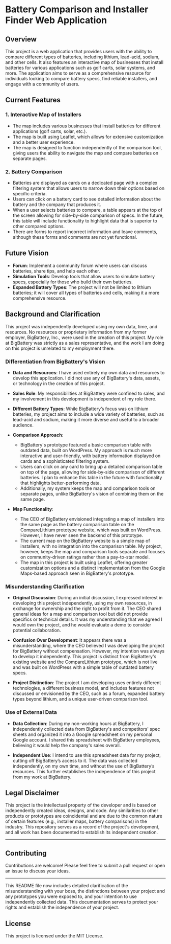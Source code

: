 # Battery Comparison and Installer Finder Web Application

## Overview

This project is a web application that provides users with the ability to compare different types of batteries, including lithium, lead-acid, sodium, and other cells. It also features an interactive map of businesses that install batteries for various applications such as golf carts, solar systems, and more. The application aims to serve as a comprehensive resource for individuals looking to compare battery specs, find reliable installers, and engage with a community of users.

## Current Features

### 1. **Interactive Map of Installers**
   - The map includes various businesses that install batteries for different applications (golf carts, solar, etc.).
   - The map is built using Leaflet, which allows for extensive customization and a better user experience.
   - The map is designed to function independently of the comparison tool, giving users the ability to navigate the map and compare batteries on separate pages.

### 2. **Battery Comparison**
   - Batteries are displayed as cards on a dedicated page with a complex filtering system that allows users to narrow down their options based on specific criteria.
   - Users can click on a battery card to see detailed information about the battery and the company that produces it.
   - When a user selects batteries to compare, a table appears at the top of the screen allowing for side-by-side comparison of specs. In the future, this table will include functionality to highlight data that is superior to other compared options.
   - There are forms to report incorrect information and leave comments, although these forms and comments are not yet functional.

## Future Vision

- **Forum**: Implement a community forum where users can discuss batteries, share tips, and help each other.
- **Simulation Tools**: Develop tools that allow users to simulate battery specs, especially for those who build their own batteries.
- **Expanded Battery Types**: The project will not be limited to lithium batteries; it will cover all types of batteries and cells, making it a more comprehensive resource.

## Background and Clarification

This project was independently developed using my own data, time, and resources. No resources or proprietary information from my former employer, BigBattery, Inc., were used in the creation of this project. My role at BigBattery was strictly as a sales representative, and the work I am doing on this project is unrelated to my employment there.

### Differentiation from BigBattery's Vision

- **Data and Resources**: I have used entirely my own data and resources to develop this application. I did not use any of BigBattery's data, assets, or technology in the creation of this project.

- **Sales Role**: My responsibilities at BigBattery were confined to sales, and my involvement in this development is independent of my role there.

- **Different Battery Types**: While BigBattery’s focus was on lithium batteries, my project aims to include a wide variety of batteries, such as lead-acid and sodium, making it more diverse and useful to a broader audience.

- **Comparison Approach**: 
  - BigBattery's prototype featured a basic comparison table with outdated data, built on WordPress. My approach is much more interactive and user-friendly, with battery information displayed on cards and a sophisticated filtering system.
  - Users can click on any card to bring up a detailed comparison table on top of the page, allowing for side-by-side comparison of different batteries. I plan to enhance this table in the future with functionality that highlights better-performing data.
  - Additionally, my system keeps the map and comparison tools on separate pages, unlike BigBattery's vision of combining them on the same page.

- **Map Functionality**: 
  - The CEO of BigBattery envisioned integrating a map of installers into the same page as the battery comparison table on the CompareLithium prototype website, which was built on WordPress. However, I have never seen the backend of this prototype.
  - The current map on the BigBattery website is a simple map of installers, with no integration into the comparison table. My project, however, keeps the map and comparison tools separate and focuses on community-driven ratings rather than a pay-to-star model.
  - The map in this project is built using Leaflet, offering greater customization options and a distinct implementation from the Google Maps-based approach seen in BigBattery's prototype.

### Misunderstanding Clarification

- **Original Discussion**: During an initial discussion, I expressed interest in developing this project independently, using my own resources, in exchange for ownership and the right to profit from it. The CEO shared general ideas for a map and comparison tool but did not provide specifics or technical details. It was my understanding that we agreed I would own the project, and he would evaluate a demo to consider potential collaboration.
  
- **Confusion Over Development**: It appears there was a misunderstanding, where the CEO believed I was developing the project for BigBattery without compensation. However, my intention was always to develop it independently. This project is distinct from BigBattery's existing website and the CompareLithium prototype, which is not live and was built on WordPress with a simple table of outdated battery specs.

- **Project Distinction**: The project I am developing uses entirely different technologies, a different business model, and includes features not discussed or envisioned by the CEO, such as a forum, expanded battery types beyond lithium, and a unique user-driven comparison tool.

### Use of External Data

- **Data Collection**: During my non-working hours at BigBattery, I independently collected data from BigBattery's and competitors' spec sheets and organized it into a Google spreadsheet on my personal Google account. I shared this spreadsheet with BigBattery employees, believing it would help the company's sales overall.
  
- **Independent Use**: I intend to use this spreadsheet data for my project, cutting off BigBattery’s access to it. The data was collected independently, on my own time, and without the use of BigBattery’s resources. This further establishes the independence of this project from my work at BigBattery.

## Legal Disclaimer

This project is the intellectual property of the developer and is based on independently created ideas, designs, and code. Any similarities to other products or prototypes are coincidental and are due to the common nature of certain features (e.g., installer maps, battery comparisons) in the industry. This repository serves as a record of the project's development, and all work has been documented to establish its independent creation.

---

## Contributing

Contributions are welcome! Please feel free to submit a pull request or open an issue to discuss your ideas.

---

This README file now includes detailed clarification of the misunderstanding with your boss, the distinctions between your project and any prototypes you were exposed to, and your intention to use independently collected data. This documentation serves to protect your rights and establish the independence of your project.


## License

This project is licensed under the MIT License.
